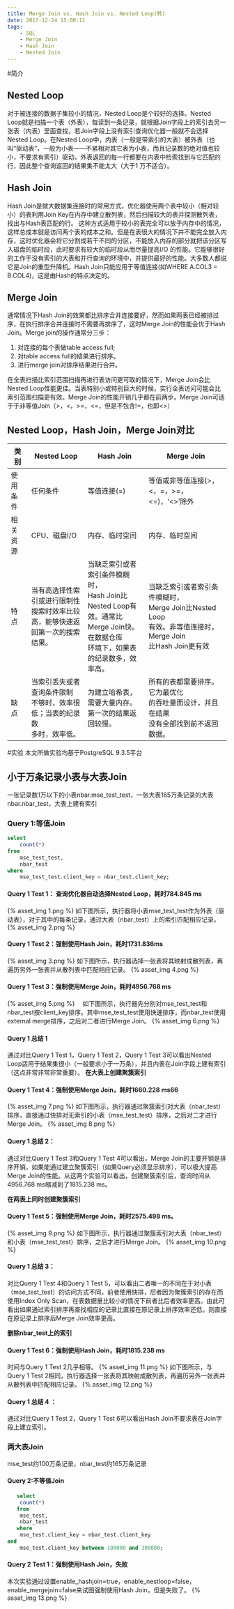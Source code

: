 ```yaml
---
title: Merge Join vs. Hash Join vs. Nested Loop(转)
date: 2017-12-24 15:00:11
tags:
    - SQL
    - Merge Join
    - Hash Join
    - Nested Join
---
```

#简介
## Nested Loop
对于被连接的数据子集较小的情况，Nested Loop是个较好的选择。Nested Loop就是扫描一个表（外表），每读到一条记录，就根据Join字段上的索引去另一张表（内表）里面查找，若Join字段上没有索引查询优化器一般就不会选择 Nested Loop。在Nested Loop中，内表（一般是带索引的大表）被外表（也叫“驱动表”，一般为小表——不紧相对其它表为小表，而且记录数的绝对值也较小，不要求有索引）驱动，外表返回的每一行都要在内表中检索找到与它匹配的行，因此整个查询返回的结果集不能太大（大于1 万不适合）。

## Hash Join
Hash Join是做大数据集连接时的常用方式，优化器使用两个表中较小（相对较小）的表利用Join Key在内存中建立散列表，然后扫描较大的表并探测散列表，找出与Hash表匹配的行。
这种方式适用于较小的表完全可以放于内存中的情况，这样总成本就是访问两个表的成本之和。但是在表很大的情况下并不能完全放入内存，这时优化器会将它分割成若干不同的分区，不能放入内存的部分就把该分区写入磁盘的临时段，此时要求有较大的临时段从而尽量提高I/O 的性能。它能够很好的工作于没有索引的大表和并行查询的环境中，并提供最好的性能。大多数人都说它是Join的重型升降机。Hash Join只能应用于等值连接(如WHERE A.COL3 = B.COL4)，这是由Hash的特点决定的。

## Merge Join
通常情况下Hash Join的效果都比排序合并连接要好，然而如果两表已经被排过序，在执行排序合并连接时不需要再排序了，这时Merge Join的性能会优于Hash Join。Merge join的操作通常分三步：

1. 对连接的每个表做table access full;
2. 对table access full的结果进行排序。
3. 进行merge join对排序结果进行合并。

在全表扫描比索引范围扫描再进行表访问更可取的情况下，Merge Join会比Nested Loop性能更佳。当表特别小或特别巨大的时候，实行全表访问可能会比索引范围扫描更有效。Merge Join的性能开销几乎都在前两步。Merge Join可适于于非等值Join（>，<，>=，<=，但是不包含!=，也即<>）

<!--more-->

## Nested Loop，Hash Join，Merge Join对比
|类别|Nested Loop|Hash Join| Merge Join|
|---|-----------|---------|-----------|
|使用条件|任何条件|等值连接(=)|等值或非等值连接(>，<，=，>=，<=)，‘<>’除外|
|相关资源|CPU、磁盘I/O|内存、临时空间|内存、临时空间|
|特点|当有高选择性索引或进行限制性<br>搜索时效率比较高，能够快速返<br>回第一次的搜索结果。|当缺乏索引或者索引条件模糊时，<br>Hash Join比Nested Loop有<br>效。通常比Merge Join快。在数据仓库<br>环境下，如果表的纪录数多，效率高。|当缺乏索引或者索引条件模糊时，<br>Merge Join比Nested Loop<br>有效。非等值连接时，Merge Join<br>比Hash Join更有效|
|缺点|当索引丢失或者查询条件限制<br>不够时，效率很低；当表的纪录数<br>多时，效率低。|为建立哈希表，需要大量内存。<br>第一次的结果返回较慢。|所有的表都需要排序。它为最优化<br>的吞吐量而设计，并且在结果<br>没有全部找到前不返回数据。|

#实验
本文所做实验均基于PostgreSQL 9.3.5平台

## 小于万条记录小表与大表Join
一张记录数1万以下的小表nbar.mse_test_test，一张大表165万条记录的大表nbar.nbar_test，大表上建有索引
### Query 1:等值Join
```sql
select 
	count(*)
from 
	mse_test_test, 
	nbar_test 
where 
	mse_test_test.client_key = nbar_test.client_key;

```
#### Query 1 Test 1： 查询优化器自动选择Nested Loop，耗时784.845 ms
{% asset_img 1.png %}
如下图所示，执行器将小表mse_test_test作为外表（驱动表），对于其中的每条记录，通过大表（nbar_test）上的索引匹配相应记录。
{% asset_img 2.png %}

#### Query 1 Test 2：强制使用Hash Join，耗时1731.836ms
{% asset_img 3.png %}
如下图所示，执行器选择一张表将其映射成散列表，再遍历另外一张表并从散列表中匹配相应记录。
{% asset_img 4.png %}

#### Query 1 Test 3：强制使用Merge Join，耗时4956.768 ms
{% asset_img 5.png %}
　如下图所示，执行器先分别对mse_test_test和nbar_test按client_key排序。其中mse_test_test使用快速排序，而nbar_test使用external merge排序，之后对二者进行Merge Join。
{% asset_img 6.png %}

#### Query 1 总结 1 
通过对比Query 1 Test 1，Query 1 Test 2，Query 1 Test 3可以看出Nested Loop适用于结果集很小（一般要求小于一万条），并且内表在Join字段上建有索引（这点非常非常非常重要）。
**在大表上创建聚簇索引**

#### Query 1 Test 4：强制使用Merge Join，耗时1660.228 ms66
{% asset_img 7.png %}
如下图所示，执行器通过聚簇索引对大表（nbar_test）排序，直接通过快排对无索引的小表（mse_test_test）排序，之后对二才进行Merge Join。
{% asset_img 8.png %}

#### Query 1 总结 2：
通过对比Query 1 Test 3和Query 1 Test 4可以看出，Merge Join的主要开销是排序开销，如果能通过建立聚簇索引（如果Query必须显示排序），可以极大提高Merge Join的性能。从这两个实验可以看出，创建聚簇索引后，查询时间从4956.768 ms缩减到了1815.238 ms。

**在两表上同时创建聚簇索引**
#### Query 1 Test 5：强制使用Merge Join，耗时2575.498 ms。
{% asset_img 9.png %}
如下图所示，执行器通过聚簇索引对大表（nbar_test）和小表（mse_test_test）排序，之后才进行Merge Join。
{% asset_img 10.png %}

#### Query 1 总结 3：
对比Query 1 Test 4和Query 1 Test 5，可以看出二者唯一的不同在于对小表（mse_test_test）的访问方式不同，前者使用快排，后者因为聚簇索引的存在而使用Index Only Scan，在表数据量比较小的情况下前者比后者效率更高。由此可看出如果通过索引排序再查找相应的记录比直接在原记录上排序效率还低，则直接在原记录上排序后Merge Join效率更高。

**删除nbar_test上的索引**
#### Query 1 Test 6：强制使用Hash Join，耗时1815.238 ms
时间与Query 1 Test 2几乎相等。
{% asset_img 11.png %}
如下图所示，与Query 1 Test 2相同，执行器选择一张表将其映射成散列表，再遍历另外一张表并从散列表中匹配相应记录。
{% asset_img 12.png %}

#### Query 1 总结 4 ：
通过对比Query 1 Test 2，Query 1 Test 6可以看出Hash Join不要求表在Join字段上建立索引。

### 两大表Join
mse_test约100万条记录，nbar_test约165万条记录
#### Query 2:不等值Join
```sql
   select 
   	count(*)
   from 
   	mse_test, 
   	nbar_test 
   where 
   	mse_test.client_key = nbar_test.client_key
and
	mse_test.client_key between 100000 and 300000;
```

#### Query 2 Test 1：强制使用Hash Join，失败
本次实验通过设置enable_hashjoin=true，enable_nestloop=false，enable_mergejoin=false来试图强制使用Hash Join，但是失败了。
{% asset_img 13.png %}